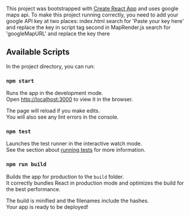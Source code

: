 This project was bootstrapped with [Create React App](https://github.com/facebook/create-react-app) and uses google maps api.
To make this project running correctly, you need to add your google API key at two places:
index.html search for 'Paste your key here' and replace the key in script tag
second in MapRender.js search for 'googleMapURL' and replace the key there

## Available Scripts

In the project directory, you can run:

### `npm start`

Runs the app in the development mode.<br>
Open [http://localhost:3000](http://localhost:3000) to view it in the browser.

The page will reload if you make edits.<br>
You will also see any lint errors in the console.

### `npm test`

Launches the test runner in the interactive watch mode.<br>
See the section about [running tests](https://facebook.github.io/create-react-app/docs/running-tests) for more information.

### `npm run build`

Builds the app for production to the `build` folder.<br>
It correctly bundles React in production mode and optimizes the build for the best performance.

The build is minified and the filenames include the hashes.<br>
Your app is ready to be deployed!
